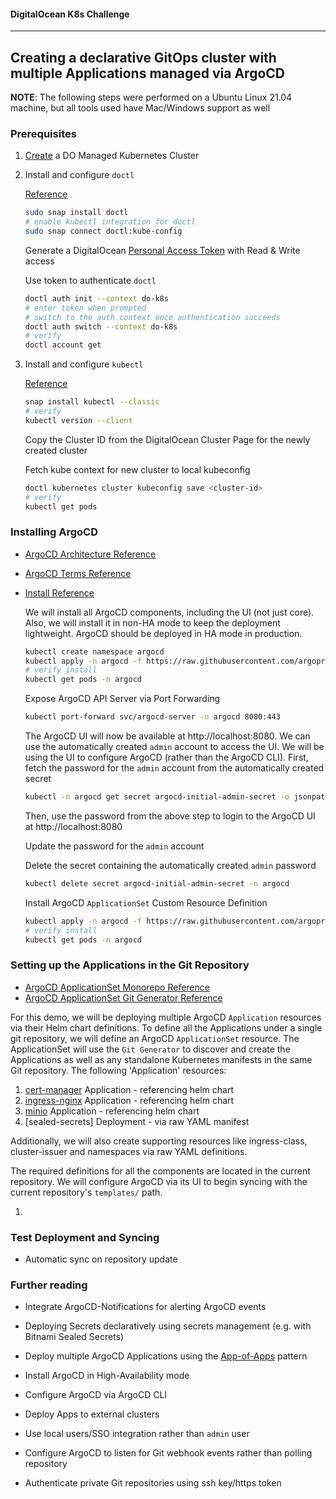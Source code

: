 #### DigitalOcean K8s Challenge
----

## Creating a declarative GitOps cluster with multiple Applications managed via ArgoCD

**NOTE**:   The following steps were performed on a Ubuntu Linux 21.04 machine, but all tools used have Mac/Windows support as well

### Prerequisites

1) [Create](https://cloud.digitalocean.com/kubernetes/clusters/new) a DO Managed Kubernetes Cluster
<pic>

2) Install and configure `doctl`

    [Reference](https://docs.digitalocean.com/reference/doctl/how-to/install/)

    ```bash
    sudo snap install doctl
    # enable kubectl integration for doctl
    sudo snap connect doctl:kube-config
    ```

    Generate a DigitalOcean [Personal Access Token](https://cloud.digitalocean.com/account/api/tokens) with Read & Write access
    <pic>

    Use token to authenticate `doctl`
    ```bash
    doctl auth init --context do-k8s
    # enter token when prompted
    # switch to the auth context once authentication succeeds
    doctl auth switch --context do-k8s
    # verify
    doctl account get
    ```

3) Install and configure `kubectl`

    [Reference](https://kubernetes.io/docs/tasks/tools/install-kubectl-linux/)

    ```bash
    snap install kubectl --classic
    # verify
    kubectl version --client
    ```
  
    Copy the Cluster ID from the DigitalOcean Cluster Page for the newly created cluster
    <pic>

    Fetch kube context for new cluster to local kubeconfig
    ```bash
    doctl kubernetes cluster kubeconfig save <cluster-id>
    # verify
    kubectl get pods
    ```
  
### Installing ArgoCD

* [ArgoCD Architecture Reference](https://argo-cd.readthedocs.io/en/stable/operator-manual/architecture)
* [ArgoCD Terms Reference](https://argo-cd.readthedocs.io/en/stable/core_concepts)
* [Install Reference](https://argo-cd.readthedocs.io/en/stable/getting_started/)
      
  We will install all ArgoCD components, including the UI (not just core). Also, we will install it in non-HA mode to keep the deployment lightweight. ArgoCD should be deployed in HA mode in production.

  ```bash
  kubectl create namespace argocd
  kubectl apply -n argocd -f https://raw.githubusercontent.com/argoproj/argo-cd/stable/manifests/install.yaml
  # verify install
  kubectl get pods -n argocd
  ```
  
  Expose ArgoCD API Server via Port Forwarding
  
  ```bash
  kubectl port-forward svc/argocd-server -n argocd 8080:443
  ```
      
  The ArgoCD UI will now be available at http://localhost:8080. We can use the automatically created `admin` account to access the UI. We will be using the UI to configure ArgoCD (rather than the ArgoCD CLI). First, fetch the password for the `admin` account from the automatically created secret
  
  ```bash
  kubectl -n argocd get secret argocd-initial-admin-secret -o jsonpath="{.data.password}" | base64 -d; echo
  ```
  
  Then, use the password from the above step to login to the ArgoCD UI at http://localhost:8080
  <pic>
  
  Update the password for the `admin` account
  <pic>
    
  Delete the secret containing the automatically created `admin` password
  
  ```bash
  kubectl delete secret argocd-initial-admin-secret -n argocd
  ```

  Install ArgoCD `ApplicationSet` Custom Resource Definition

  ```bash
  kubectl apply -n argocd -f https://raw.githubusercontent.com/argoproj-labs/applicationset/v0.3.0/manifests/install.yaml
  # verify install
  kubectl get pods -n argocd
  ```
        
### Setting up the Applications in the Git Repository

* [ArgoCD ApplicationSet Monorepo Reference](https://argocd-applicationset.readthedocs.io/en/stable/Use-Cases/#use-case-monorepos)
* [ArgoCD ApplicationSet Git Generator Reference](https://argocd-applicationset.readthedocs.io/en/stable/Generators-Git/#git-generator-directories)

For this demo, we will be deploying multiple ArgoCD `Application` resources via their Helm chart definitions. To define all the Applications under a single git repository, we will define an ArgoCD `ApplicationSet` resource. The ApplicationSet will use the `Git Generator` to discover and create the Applications as well as any standalone Kubernetes manifests in the same Git repository. The following 'Application' resources:

1) [cert-manager](https://cert-manager.io/docs/) Application - referencing helm chart
2) [ingress-nginx](https://kubernetes.github.io/ingress-nginx/) Application - referencing helm chart
3) [minio]() Application - referencing helm chart 
4) [sealed-secrets] Deployment - via raw YAML manifest

Additionally, we will also create supporting resources like ingress-class, cluster-issuer and namespaces via raw YAML definitions.

The required definitions for all the components are located in the current repository. We will configure ArgoCD via its UI to begin syncing with the current repository's `templates/` path.

1) 

### 
  
### Test Deployment and Syncing

* Automatic sync on repository update
  
### Further reading
* Integrate ArgoCD-Notifications for alerting ArgoCD events
* Deploying Secrets declaratively using secrets management (e.g. with Bitnami Sealed Secrets)

* Deploy multiple ArgoCD Applications using the [App-of-Apps](https://argo-cd.readthedocs.io/en/stable/operator-manual/cluster-bootstrapping/) pattern
* Install ArgoCD in High-Availability mode
* Configure ArgoCD via ArgoCD CLI
* Deploy Apps to external clusters
* Use local users/SSO integration rather than `admin` user
* Configure ArgoCD to listen for Git webhook events rather than polling repository
* Authenticate private Git repositories using ssh key/https token
